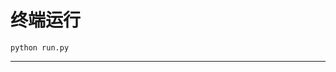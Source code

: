 # 终端运行

```shell
python run.py
```
******************************************************************************************************************************************************************************************************************************************************************************************************************************************************************************************************************************************************************************************************************************************************************************************************************************************************************************************************************************